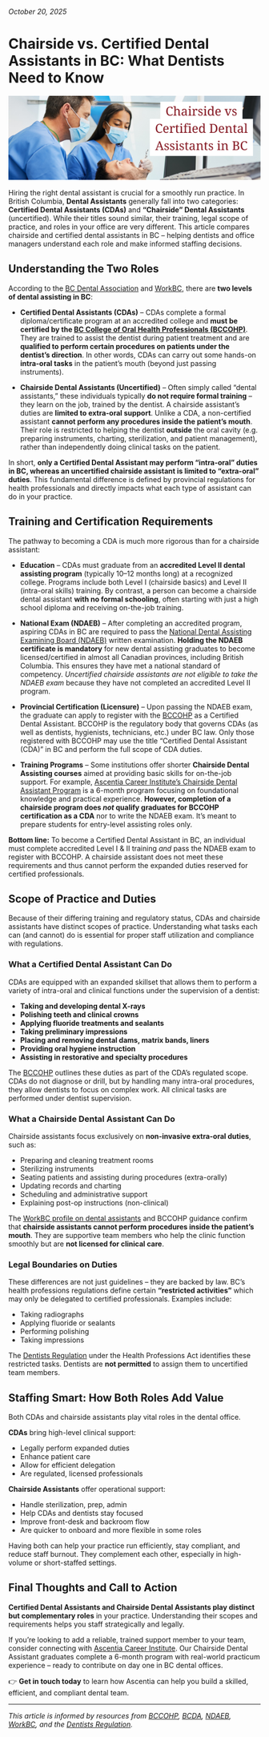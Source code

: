 *October 20, 2025*

# Chairside vs. Certified Dental Assistants in BC: What Dentists Need to Know
![A skilled dental assistant in a BC clinic. Trained Chairside Dental Assistants and Certified Dental Assistants each play unique roles in a dental practice’s success.](https://raw.githubusercontent.com/ascentiaci/blog-content/refs/heads/main/images/blog_1.png)

Hiring the right dental assistant is crucial for a smoothly run practice. In British Columbia, **Dental Assistants** generally fall into two categories: **Certified Dental Assistants (CDAs)** and **“Chairside” Dental Assistants** (uncertified). While their titles sound similar, their training, legal scope of practice, and roles in your office are very different. This article compares chairside and certified dental assistants in BC – helping dentists and office managers understand each role and make informed staffing decisions.

## Understanding the Two Roles

According to the [BC Dental Association](https://www.bcdental.org/) and [WorkBC](https://www.workbc.ca/career-profiles/dental-assistants), there are **two levels of dental assisting in BC**:

- **Certified Dental Assistants (CDAs)** – CDAs complete a formal diploma/certificate program at an accredited college and **must be certified by the [BC College of Oral Health Professionals (BCCOHP)](https://oralhealthbc.ca/)**. They are trained to assist the dentist during patient treatment and are **qualified to perform certain procedures on patients under the dentist’s direction**. In other words, CDAs can carry out some hands-on **intra-oral tasks** in the patient’s mouth (beyond just passing instruments).

- **Chairside Dental Assistants (Uncertified)** – Often simply called “dental assistants,” these individuals typically **do not require formal training** – they learn on the job, trained by the dentist. A chairside assistant’s duties are **limited to extra-oral support**. Unlike a CDA, a non-certified assistant **cannot perform any procedures inside the patient’s mouth**. Their role is restricted to helping the dentist **outside** the oral cavity (e.g. preparing instruments, charting, sterilization, and patient management), rather than independently doing clinical tasks on the patient.

In short, **only a Certified Dental Assistant may perform “intra-oral” duties in BC, whereas an uncertified chairside assistant is limited to “extra-oral” duties**. This fundamental difference is defined by provincial regulations for health professionals and directly impacts what each type of assistant can do in your practice.

## Training and Certification Requirements

The pathway to becoming a CDA is much more rigorous than for a chairside assistant:

- **Education** – CDAs must graduate from an **accredited Level II dental assisting program** (typically 10–12 months long) at a recognized college. Programs include both Level I (chairside basics) and Level II (intra-oral skills) training. By contrast, a person can become a chairside dental assistant **with no formal schooling**, often starting with just a high school diploma and receiving on-the-job training.

- **National Exam (NDAEB)** – After completing an accredited program, aspiring CDAs in BC are required to pass the [National Dental Assisting Examining Board (NDAEB)](https://www.ndaeb.ca/) written examination. **Holding the NDAEB certificate is mandatory** for new dental assisting graduates to become licensed/certified in almost all Canadian provinces, including British Columbia. This ensures they have met a national standard of competency. *Uncertified chairside assistants are not eligible to take the NDAEB exam* because they have not completed an accredited Level II program.

- **Provincial Certification (Licensure)** – Upon passing the NDAEB exam, the graduate can apply to register with the [BCCOHP](https://oralhealthbc.ca/) as a Certified Dental Assistant. BCCOHP is the regulatory body that governs CDAs (as well as dentists, hygienists, technicians, etc.) under BC law. Only those registered with BCCOHP may use the title “Certified Dental Assistant (CDA)” in BC and perform the full scope of CDA duties.

- **Training Programs** – Some institutions offer shorter **Chairside Dental Assisting courses** aimed at providing basic skills for on-the-job support. For example, [Ascentia Career Institute’s Chairside Dental Assistant Program](https://www.ascentiacareerinstitute.com/chairside-dental-assistant) is a 6-month program focusing on foundational knowledge and practical experience. **However, completion of a chairside program does *not* qualify graduates for BCCOHP certification as a CDA** nor to write the NDAEB exam. It’s meant to prepare students for entry-level assisting roles only. 

**Bottom line:** To become a Certified Dental Assistant in BC, an individual must complete accredited Level I & II training *and* pass the NDAEB exam to register with BCCOHP. A chairside assistant does not meet these requirements and thus cannot perform the expanded duties reserved for certified professionals.

## Scope of Practice and Duties

Because of their differing training and regulatory status, CDAs and chairside assistants have distinct scopes of practice. Understanding what tasks each can (and cannot) do is essential for proper staff utilization and compliance with regulations.

### What a Certified Dental Assistant Can Do

CDAs are equipped with an expanded skillset that allows them to perform a variety of intra-oral and clinical functions under the supervision of a dentist:

- **Taking and developing dental X-rays**
- **Polishing teeth and clinical crowns**
- **Applying fluoride treatments and sealants**
- **Taking preliminary impressions**
- **Placing and removing dental dams, matrix bands, liners**
- **Providing oral hygiene instruction**
- **Assisting in restorative and specialty procedures**

The [BCCOHP](https://oralhealthbc.ca/) outlines these duties as part of the CDA’s regulated scope. CDAs do not diagnose or drill, but by handling many intra-oral procedures, they allow dentists to focus on complex work. All clinical tasks are performed under dentist supervision.

### What a Chairside Dental Assistant Can Do

Chairside assistants focus exclusively on **non-invasive extra-oral duties**, such as:

- Preparing and cleaning treatment rooms
- Sterilizing instruments
- Seating patients and assisting during procedures (extra-orally)
- Updating records and charting
- Scheduling and administrative support
- Explaining post-op instructions (non-clinical)

The [WorkBC profile on dental assistants](https://www.workbc.ca/career-profiles/dental-assistants) and BCCOHP guidance confirm that **chairside assistants cannot perform procedures inside the patient’s mouth**. They are supportive team members who help the clinic function smoothly but are **not licensed for clinical care**.

### Legal Boundaries on Duties

These differences are not just guidelines – they are backed by law. BC’s health professions regulations define certain **“restricted activities”** which may only be delegated to certified professionals. Examples include:

- Taking radiographs
- Applying fluoride or sealants
- Performing polishing
- Taking impressions

The [Dentists Regulation](https://www.bclaws.gov.bc.ca/civix/document/id/complete/statreg/226_2009#section4) under the Health Professions Act identifies these restricted tasks. Dentists are **not permitted** to assign them to uncertified team members.

## Staffing Smart: How Both Roles Add Value

Both CDAs and chairside assistants play vital roles in the dental office.

**CDAs** bring high-level clinical support:
- Legally perform expanded duties
- Enhance patient care
- Allow for efficient delegation
- Are regulated, licensed professionals

**Chairside Assistants** offer operational support:
- Handle sterilization, prep, admin
- Help CDAs and dentists stay focused
- Improve front-desk and backroom flow
- Are quicker to onboard and more flexible in some roles

Having both can help your practice run efficiently, stay compliant, and reduce staff burnout. They complement each other, especially in high-volume or short-staffed settings.

## Final Thoughts and Call to Action

**Certified Dental Assistants and Chairside Dental Assistants play distinct but complementary roles** in your practice. Understanding their scopes and requirements helps you staff strategically and legally.

If you’re looking to add a reliable, trained support member to your team, consider connecting with [Ascentia Career Institute](https://www.ascentiacareerinstitute.com/chairside-dental-assistant). Our Chairside Dental Assistant graduates complete a 6-month program with real-world practicum experience – ready to contribute on day one in BC dental offices.

👉 **Get in touch today** to learn how Ascentia can help you build a skilled, efficient, and compliant dental team.

---

*This article is informed by resources from [BCCOHP](https://oralhealthbc.ca/), [BCDA](https://www.bcdental.org/), [NDAEB](https://www.ndaeb.ca/), [WorkBC](https://www.workbc.ca/career-profiles/dental-assistants), and the [Dentists Regulation](https://www.bclaws.gov.bc.ca/civix/document/id/complete/statreg/226_2009).*
